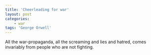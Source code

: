 ```yaml
---
title: 'Cheerleading for war'
layout: post
categories:
    - war
tags: 'George Orwell'
---
```


All the war-propaganda, all the screaming and lies and hatred, comes invariably from people who are not fighting.